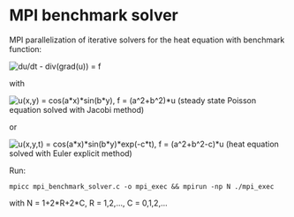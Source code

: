 # MPI benchmark solver

MPI parallelization of iterative solvers for the heat equation with benchmark function:

![du/dt - div(grad(u)) = f](http://www.sciweavers.org/upload/Tex2Img_1542331645/eqn.png)

with

![u(x,y) = cos(a\*x)\*sin(b\*y), f = (a^2+b^2)*u](http://www.sciweavers.org/upload/Tex2Img_1542331701/eqn.png) (steady state Poisson equation solved with Jacobi method)

or

![u(x,y,t) = cos(a\*x)\*sin(b\*y)*exp(-c\*t), f = (a^2+b^2-c)*u](http://www.sciweavers.org/upload/Tex2Img_1542331759/eqn.png) (heat equation solved with Euler explicit method)

Run:

`mpicc mpi_benchmark_solver.c -o mpi_exec && mpirun -np N ./mpi_exec`

with N = 1+2\*R+2\*C, R = 1,2,..., C = 0,1,2,...

